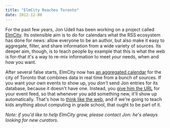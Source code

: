 ```yaml
---
title: "ElmCity Reaches Toronto"
date: 2012-12-08
---
```

<p>For the past few years, Jon Udell has been working on a project called <a href="http://elmcity.cloudapp.net/">ElmCity</a>. Its ostensible aim is to do for calendars what the RSS ecosystem has done for news: allow everyone to be an author, but also make it easy to aggregate, filter, and share information from a wide variety of sources. Its deeper aim, though, is to teach people by example that this is what the web is for–that it's a way to re-mix information to meet <em>your</em> needs, when and how you want.</p>
<p>After several false starts, ElmCity now has <a href="http://elmcity.cloudapp.net/Toronto/">an aggregated calendar</a> for the city of Toronto that combines data in real time from a bunch of sources. If you want your own events to show up, you <em>don't</em> send Jon entries for its database, because it doesn't have one. Instead, you <a href="http://blog.jonudell.net/elmcity-project-faq/#contribute">give him the URL</a> for your event feed, so that whenever you add something new, it'll show up automatically. That's how to <a href="http://blog.jonudell.net/2011/01/24/seven-ways-to-think-like-the-web/">think like the web</a>, and if we're going to teach kids anything about computing in grade school, that ought to be part of it.</p>
<p><em>Note: if you'd like to help ElmCity grow, please contact Jon: he's always looking for new curators.</em></p>
